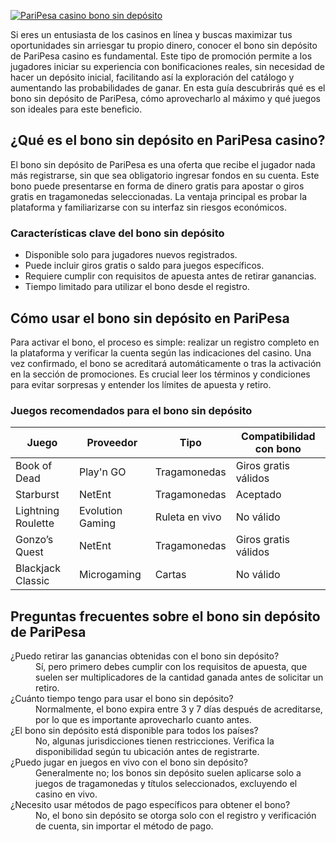 [![PariPesa casino bono sin depósito](https://123-caf.pages.dev/gitsignup.png)](https://vrmoo.ru/Bt82HjjY)

<p>Si eres un entusiasta de los casinos en línea y buscas maximizar tus oportunidades sin arriesgar tu propio dinero, conocer el bono sin depósito de PariPesa casino es fundamental. Este tipo de promoción permite a los jugadores iniciar su experiencia con bonificaciones reales, sin necesidad de hacer un depósito inicial, facilitando así la exploración del catálogo y aumentando las probabilidades de ganar. En esta guía descubrirás qué es el bono sin depósito de PariPesa, cómo aprovecharlo al máximo y qué juegos son ideales para este beneficio.</p>  <h2>¿Qué es el bono sin depósito en PariPesa casino?</h2> <p>El bono sin depósito de PariPesa es una oferta que recibe el jugador nada más registrarse, sin que sea obligatorio ingresar fondos en su cuenta. Este bono puede presentarse en forma de dinero gratis para apostar o giros gratis en tragamonedas seleccionadas. La ventaja principal es probar la plataforma y familiarizarse con su interfaz sin riesgos económicos.</p>  <h3>Características clave del bono sin depósito</h3> <ul>   <li>Disponible solo para jugadores nuevos registrados.</li>   <li>Puede incluir giros gratis o saldo para juegos específicos.</li>   <li>Requiere cumplir con requisitos de apuesta antes de retirar ganancias.</li>   <li>Tiempo limitado para utilizar el bono desde el registro.</li> </ul>  <h2>Cómo usar el bono sin depósito en PariPesa</h2> <p>Para activar el bono, el proceso es simple: realizar un registro completo en la plataforma y verificar la cuenta según las indicaciones del casino. Una vez confirmado, el bono se acreditará automáticamente o tras la activación en la sección de promociones. Es crucial leer los términos y condiciones para evitar sorpresas y entender los límites de apuesta y retiro.</p>  <h3>Juegos recomendados para el bono sin depósito</h3> <table>   <thead>     <tr>       <th>Juego</th>       <th>Proveedor</th>       <th>Tipo</th>       <th>Compatibilidad con bono</th>     </tr>   </thead>   <tbody>     <tr>       <td>Book of Dead</td>       <td>Play'n GO</td>       <td>Tragamonedas</td>       <td>Giros gratis válidos</td>     </tr>     <tr>       <td>Starburst</td>       <td>NetEnt</td>       <td>Tragamonedas</td>       <td>Aceptado</td>     </tr>     <tr>       <td>Lightning Roulette</td>       <td>Evolution Gaming</td>       <td>Ruleta en vivo</td>       <td>No válido</td>     </tr>     <tr>       <td>Gonzo’s Quest</td>       <td>NetEnt</td>       <td>Tragamonedas</td>       <td>Giros gratis válidos</td>     </tr>     <tr>       <td>Blackjack Classic</td>       <td>Microgaming</td>       <td>Cartas</td>       <td>No válido</td>     </tr>   </tbody> </table>  <h2>Preguntas frecuentes sobre el bono sin depósito de PariPesa</h2> <dl>   <dt>¿Puedo retirar las ganancias obtenidas con el bono sin depósito?</dt>   <dd>Sí, pero primero debes cumplir con los requisitos de apuesta, que suelen ser multiplicadores de la cantidad ganada antes de solicitar un retiro.</dd>    <dt>¿Cuánto tiempo tengo para usar el bono sin depósito?</dt>   <dd>Normalmente, el bono expira entre 3 y 7 días después de acreditarse, por lo que es importante aprovecharlo cuanto antes.</dd>    <dt>¿El bono sin depósito está disponible para todos los países?</dt>   <dd>No, algunas jurisdicciones tienen restricciones. Verifica la disponibilidad según tu ubicación antes de registrarte.</dd>    <dt>¿Puedo jugar en juegos en vivo con el bono sin depósito?</dt>   <dd>Generalmente no; los bonos sin depósito suelen aplicarse solo a juegos de tragamonedas y títulos seleccionados, excluyendo el casino en vivo.</dd>    <dt>¿Necesito usar métodos de pago específicos para obtener el bono?</dt>   <dd>No, el bono sin depósito se otorga solo con el registro y verificación de cuenta, sin importar el método de pago.</dd> </dl>